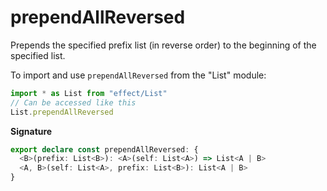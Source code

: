 # prependAllReversed

Prepends the specified prefix list (in reverse order) to the beginning of the
specified list.

To import and use `prependAllReversed` from the "List" module:

```ts
import * as List from "effect/List"
// Can be accessed like this
List.prependAllReversed
```

**Signature**

```ts
export declare const prependAllReversed: {
  <B>(prefix: List<B>): <A>(self: List<A>) => List<A | B>
  <A, B>(self: List<A>, prefix: List<B>): List<A | B>
}
```
